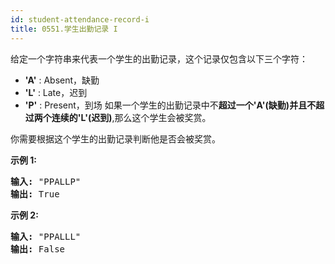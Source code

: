 ```yaml
---
id: student-attendance-record-i
title: 0551.学生出勤记录 I
---
```

给定一个字符串来代表一个学生的出勤记录，这个记录仅包含以下三个字符：

- **&#39;A&#39;** : Absent，缺勤
- **&#39;L&#39;** : Late，迟到
- **&#39;P&#39;** : Present，到场
如果一个学生的出勤记录中不**超过一个&#39;A&#39;(缺勤)**并且**不超过两个连续的&#39;L&#39;(迟到)**,那么这个学生会被奖赏。

你需要根据这个学生的出勤记录判断他是否会被奖赏。

**示例 1:**


<pre><strong>输入:</strong> &#34;PPALLP&#34;<br/><strong>输出:</strong> True<br/></pre>

**示例 2:**


<pre><strong>输入:</strong> &#34;PPALLL&#34;<br/><strong>输出:</strong> False<br/></pre>

